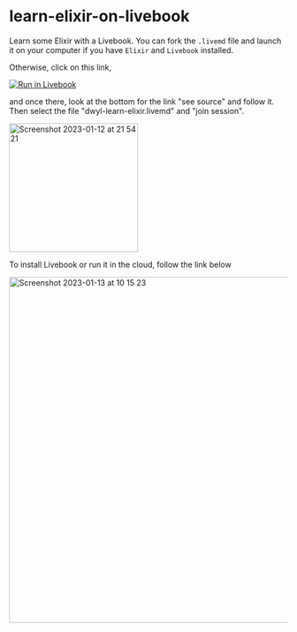 # learn-elixir-on-livebook

Learn some Elixir with a Livebook. You can fork the `.livemd` file and launch it on your computer if you have `Elixir` and `Livebook` installed.

Otherwise, click on this link,

[![Run in Livebook](https://livebook.dev/badge/v1/blue.svg)](https://livebook.dev/run?url=https%3A%2F%2Fdwyl-learn-elixir.fly.dev%2F)

and once there, look at the bottom for the link "see source" and follow it. Then select the file "dwyl-learn-elixir.livemd" and "join session".

<img width="233" alt="Screenshot 2023-01-12 at 21 54 21" src="https://user-images.githubusercontent.com/6793008/212179432-8cc09454-9f4c-4a97-bfd0-38dd3af94648.png">


To install Livebook or run it in the cloud, follow the link below 

[<img width="626" alt="Screenshot 2023-01-13 at 10 15 23" src="https://user-images.githubusercontent.com/6793008/212283403-116dbf5c-eea4-4c16-88df-b9aba86e209a.png">](https://livebook.dev/)

